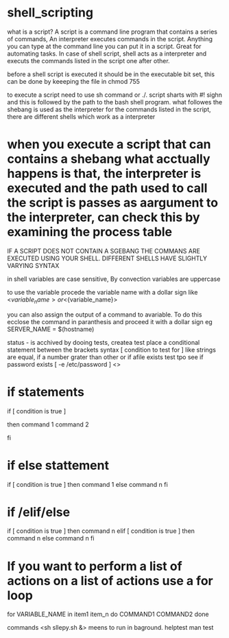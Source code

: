 # shell_scripting

what is a script?
A script is a command line program that contains a series of commands, An interpreter executes commands in the script. Anything you can type at the command line you can put it in a script. Great for automating tasks. In case of shell script, shell acts as a interpreter and executs the commands listed in the script one after other.

before a shell script is executed it should be in the executable bit set, this can be done by keeeping the file in chmod 755

to execute a script need to use sh <file name> command or ./<file name >.
script sharts with #! sighn and this is followed by the path to the bash shell program. what followes the shebang is used as the interpreter for the commands listed in the script, there are different shells which work as a interpreter

# when you execute a script that can contains a shebang what acctually happens is that, the interpreter is executed and the path used to call the script is passes as aargument to the interpreter, can check this by examining the process table 

IF A SCRIPT DOES NOT CONTAIN A SGEBANG THE COMMANS ARE EXECUTED USING YOUR SHELL. DIFFERENT SHELLS HAVE SLIGHTLY VARYING SYNTAX

in shell variables are case sensitive, By convection variables are uppercase

to use the variable procede the variable name with a dollar sign like <$variable_name> or <${variable_name}>

you can also assign the output of a command to avariable. To do this ecclose the command in paranthesis and proceed it with a dollar sign eg SERVER_NAME = $(hostname)

status - is acchived by dooing tests, createa test place a conditional statement between the brackets 
syntax [ condition to test for ]   like strings are equal, if a number grater than other or if afile exists 
test tpo see if password exists [ -e /etc/password ]    <> 

# if statements

if [ condition is true ]

then 
 command 1
 command 2

fi

# if else stattement

if [ condition is true ]
then 
 command 1
else 
 command n
 fi


 # if /elif/else

 if [ condition is true ]
 then 
  command n
elif [ condition is true ]
then
 command n
else
  command n
fi


# If you want to perform a list of actions on a list of actions use a for loop 

for VARIABLE_NAME in item1 item_n
do 
  COMMAND1
  COMMAND2
done





    
  
   



commands
<sh sllepy.sh &>   meens to run in baground.
helptest
man test 





